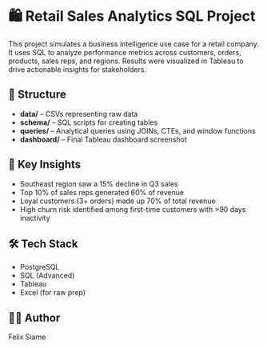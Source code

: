 # 🛍️ Retail Sales Analytics SQL Project

This project simulates a business intelligence use case for a retail company. It uses SQL to analyze performance metrics across customers, orders, products, sales reps, and regions. Results were visualized in Tableau to drive actionable insights for stakeholders.

## 📂 Structure
- **data/** – CSVs representing raw data
- **schema/** – SQL scripts for creating tables
- **queries/** – Analytical queries using JOINs, CTEs, and window functions
- **dashboard/** – Final Tableau dashboard screenshot

## 🧠 Key Insights
- Southeast region saw a 15% decline in Q3 sales
- Top 10% of sales reps generated 60% of revenue
- Loyal customers (3+ orders) made up 70% of total revenue
- High churn risk identified among first-time customers with >90 days inactivity

## 🛠️ Tech Stack
- PostgreSQL
- SQL (Advanced)
- Tableau
- Excel (for raw prep)

## 👨‍💻 Author
Felix Siame
